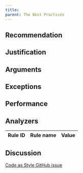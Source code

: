 ```yaml
---
title: 
parent: The Best Practices
---
```


## Recommendation



## Justification



## Arguments



## Exceptions



## Performance



## Analyzers



| Rule ID | Rule name | Value
|:-|:-|:-|


## Discussion

[Code as Style GitHub issue]()